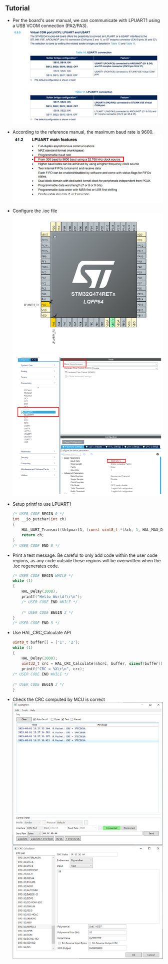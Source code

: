 ## Tutorial
* Per the board's user manual, we can communicate with LPUART1 using a USB VCOM connection (PA2/PA3).
![alt text](image.png)

* According to the reference manual, the maximum baud rate is 9600.  
![alt text](image-3.png)

* Configure the .ioc file  
![alt text](image-1.png)
![alt text](image-2.png)

* Setup printf to use LPUART1  
    ``` C
    /* USER CODE BEGIN 0 */
    int __io_putchar(int ch)
    {
        HAL_UART_Transmit(&hlpuart1, (const uint8_t *)&ch, 1, HAL_MAX_DELAY);
        return ch;
    }
    /* USER CODE END 0 */
    ```

* Print a test message. Be careful to only add code within the user code regions, as any code outside these regions will be overwritten when the .ioc regenerates code.  
    ``` C
    /* USER CODE BEGIN WHILE */
    while (1)
    {
        HAL_Delay(1000);
        printf("Hello World!\r\n");
        /* USER CODE END WHILE */

        /* USER CODE BEGIN 3 */
    }
    /* USER CODE END 3 */
    ```
* Use HAL_CRC_Calculate API
    ``` C
    uint8_t buffer[] = {'1', '2'};
    while (1)
    {
        HAL_Delay(1000);
        uint32_t crc = HAL_CRC_Calculate(&hcrc, buffer, sizeof(buffer));
        printf("CRC = %X\r\n", crc);
    /* USER CODE END WHILE */

    /* USER CODE BEGIN 3 */
    }
    ```

* Check the CRC computed by MCU is correct  
![alt text](image-4.png)
![alt text](image-5.png)